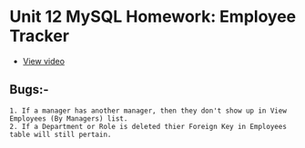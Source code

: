 # Unit 12 MySQL Homework: Employee Tracker

- [View video](https://drive.google.com/file/d/1-_g5p_Rr5VCMOxYIVv3W8JCVzgP82c_9/view?usp=sharing)

## Bugs:-

    1. If a manager has another manager, then they don't show up in View Employees (By Managers) list.
    2. If a Department or Role is deleted thier Foreign Key in Employees table will still pertain.
